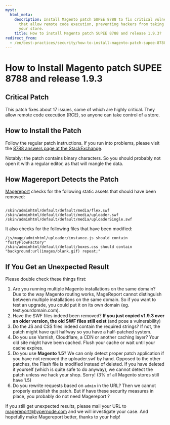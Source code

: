 ```yaml
---
myst:
  html_meta:
    description: Install Magento patch SUPEE 8788 to fix critical vulnerabilities
      that allow remote code execution, preventing hackers from taking control of
      your store.
    title: How to install Magento patch SUPEE 8788 and release 1.9.3?
redirect_from:
  - /en/best-practices/security/how-to-install-magento-patch-supee-8788-and-release-1-9-3/
---
```


<!-- source: https://support.hypernode.com/en/best-practices/security/how-to-install-magento-patch-supee-8788-and-release-1-9-3/ -->

# How to Install Magento patch SUPEE 8788 and release 1.9.3

## Critical Patch

This patch fixes about 17 issues, some of which are highly critical. They allow remote code execution (RCE), so anyone can take control of a store.

## How to Install the Patch

Follow the regular patch instructions. If you run into problems, please visit the [8788 answers page at the StackExchange](http://magento.stackexchange.com/questions/140550/security-patch-supee-8788-possible-problems).

Notably: the patch contains binary characters. So you should probably not open it with a regular editor, as that will mangle the data.

## How Magereport Detects the Patch

[Magereport](https://www.magereport.com/) checks for the following static assets that should have been removed:

```nginx

/skin/adminhtml/default/default/media/flex.swf
/skin/adminhtml/default/default/media/uploader.swf
/skin/adminhtml/default/default/media/uploaderSingle.swf
```

It also checks for the following files that have been modified:

```nginx
/js/mage/adminhtml/uploader/instance.js should contain "fustyFlowFactory"
/skin/adminhtml/default/default/boxes.css should contain "background:url(images/blank.gif) repeat;"
```

## If You Get an Unexpected Result

Please double check these things first:

1. Are you running multiple Magento installations on the same domain? Due to the way Magento routing works, MageReport cannot distinguish between multiple installations on the same domain. So if you want to test an upgrade, you could put it on its own domain (eg. test.yourdomain.com).
1. Have the SWF files indeed been removed? **If you just copied v1.9.3 over an older version, the old SWF files still exist** (and pose a vulnerability)
1. Do the JS and CSS files indeed contain the required strings? If not, the patch might have quit halfway so you have a half-patched system.
1. Do you use Varnish, Cloudflare, a CDN or another caching layer? Your old site might have been cached. Flush your cache or wait until your cache expires.
1. Do you use **Magento 1.5**? We can only detect proper patch application if you have not removed the uploader.swf by hand. Opposed to the other patches, the Flash file is modified instead of deleted. If you have deleted it yourself (which is quite safe to do anyway), we cannot detect the patch unless we hack your shop. Sorry! (3% of all Magento stores still have 1.5)
1. Do you rewrite requests based on `admin` in the URL? Then we cannot properly establish the patch. But if have these security measures in place, you probably do not need Magereport ?

If you still get unexpected results, please mail your URL to magereport@hypernode.com and we will investigate your case. And hopefully make Magereport better, thanks to your help!
